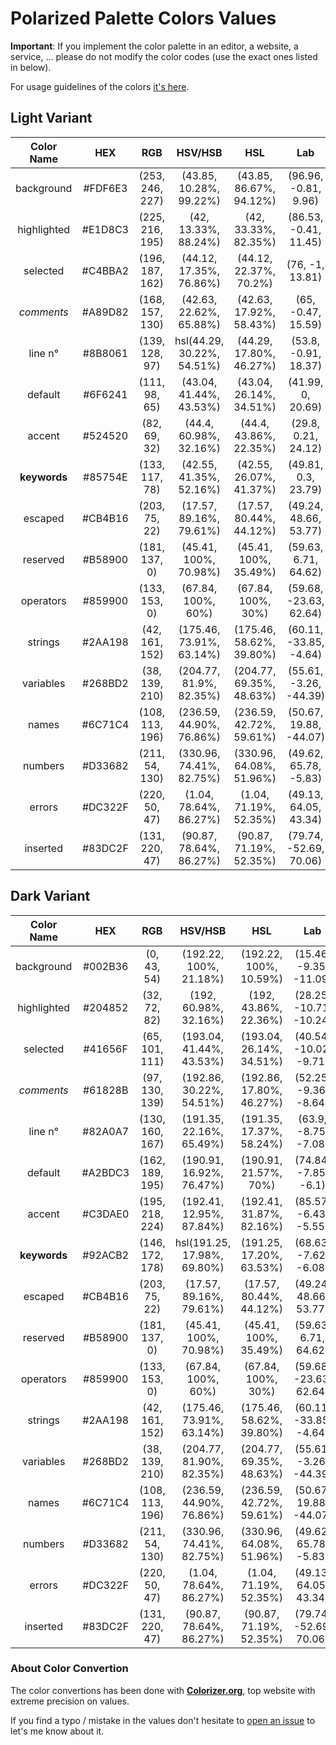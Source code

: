 # Polarized Palette Colors Values

**Important**: If you implement the color palette in an editor, a website, a service, ... please do not modify the color codes (use the exact ones listed in below).

For usage guidelines of the colors [it's here](https://github.com/BenSouchet/polarized/blob/main/README.md#colors-info--guidelines).

## Light Variant
| Color Name | HEX | RGB | HSV/HSB | HSL | Lab |
|:----------:|:---:|:---:|:-------:|:---:|:---:|
| background | #FDF6E3 | (253, 246, 227) | (43.85, 10.28%, 99.22%) | (43.85, 86.67%, 94.12%) | (96.96, -0.81, 9.96) |
| highlighted | #E1D8C3 | (225, 216, 195) | (42, 13.33%, 88.24%) | (42, 33.33%, 82.35%) | (86.53, -0.41, 11.45) |
| selected | #C4BBA2 | (196, 187, 162) | (44.12, 17.35%, 76.86%) | (44.12, 22.37%, 70.2%) | (76, -1, 13.81) |
| *comments* | #A89D82 | (168, 157, 130) | (42.63, 22.62%, 65.88%) | (42.63, 17.92%, 58.43%) | (65, -0.47, 15.59) |
| line n° | #8B8061 | (139, 128, 97) | hsl(44.29, 30.22%, 54.51%) | (44.29, 17.80%, 46.27%) | (53.8, -0.91, 18.37) |
| default | #6F6241 | (111, 98, 65) | (43.04, 41.44%, 43.53%) | (43.04, 26.14%, 34.51%) | (41.99, 0, 20.69) |
| accent | #524520 | (82, 69, 32) | (44.4, 60.98%, 32.16%) | (44.4, 43.86%, 22.35%) | (29.8, 0.21, 24.12) |
| **keywords** | #85754E | (133, 117, 78) | (42.55, 41.35%, 52.16%) | (42.55, 26.07%, 41.37%) | (49.81, 0.3, 23.79) |
| escaped | #CB4B16 | (203, 75, 22) | (17.57, 89.16%, 79.61%) | (17.57, 80.44%, 44.12%) | (49.24, 48.66, 53.77) |
| reserved | #B58900 | (181, 137, 0) | (45.41, 100%, 70.98%) | (45.41, 100%, 35.49%) | (59.63, 6.71, 64.62) |
| operators | #859900 | (133, 153, 0) | (67.84, 100%, 60%) | (67.84, 100%, 30%) | (59.68, -23.63, 62.64) |
| strings | #2AA198 | (42, 161, 152) | (175.46, 73.91%, 63.14%) | (175.46, 58.62%, 39.80%) | (60.11, -33.85, -4.64) |
| variables | #268BD2 | (38, 139, 210) | (204.77, 81.9%, 82.35%)| (204.77, 69.35%, 48.63%) | (55.61, -3.26, -44.39) |
| names | #6C71C4 | (108, 113, 196) | (236.59, 44.90%, 76.86%) | (236.59, 42.72%, 59.61%) | (50.67, 19.88, -44.07) |
| numbers | #D33682 | (211, 54, 130) | (330.96, 74.41%, 82.75%) | (330.96, 64.08%, 51.96%) | (49.62, 65.78, -5.83) |
| errors | #DC322F | (220, 50, 47) | (1.04, 78.64%, 86.27%) | (1.04, 71.19%, 52.35%) | (49.13, 64.05, 43.34) |
| inserted | #83DC2F | (131, 220, 47) | (90.87, 78.64%, 86.27%) | (90.87, 71.19%, 52.35%) | (79.74, -52.69, 70.06) |

## Dark Variant
| Color Name | HEX | RGB | HSV/HSB | HSL | Lab |
|:----------:|:---:|:---:|:-------:|:---:|:---:|
| background | #002B36 | (0, 43, 54) | (192.22, 100%, 21.18%) | (192.22, 100%, 10.59%) | (15.46, -9.35, -11.09) |
| highlighted | #204852 | (32, 72, 82) | (192, 60.98%, 32.16%) | (192, 43.86%, 22.36%) | (28.25, -10.71, -10.24) |
| selected | #41656F | (65, 101, 111) | (193.04, 41.44%, 43.53%) | (193.04, 26.14%, 34.51%) | (40.54, -10.02, -9.71) |
| *comments* | #61828B | (97, 130, 139) | (192.86, 30.22%, 54.51%) | (192.86, 17.80%, 46.27%) | (52.25, -9.36, -8.64) |
| line n° | #82A0A7 | (130, 160, 167) | (191.35, 22.16%, 65.49%) | (191.35, 17.37%, 58.24%) | (63.9, -8.75, -7.08) |
| default | #A2BDC3 | (162, 189, 195) | (190.91, 16.92%, 76.47%) | (190.91, 21.57%, 70%) | (74.84, -7.85, -6.1) |
| accent | #C3DAE0 | (195, 218, 224) | (192.41, 12.95%, 87.84%) | (192.41, 31.87%, 82.16%) | (85.57, -6.43, -5.55) |
| **keywords** | #92ACB2 | (146, 172, 178) | hsl(191.25, 17.98%, 69.80%) | (191.25, 17.20%, 63.53%) | (68.63, -7.62, -6.08) |
| escaped | #CB4B16 | (203, 75, 22) | (17.57, 89.16%, 79.61%) | (17.57, 80.44%, 44.12%) | (49.24, 48.66, 53.77) |
| reserved | #B58900 | (181, 137, 0) | (45.41, 100%, 70.98%) | (45.41, 100%, 35.49%) | (59.63, 6.71, 64.62) |
| operators | #859900 | (133, 153, 0) | (67.84, 100%, 60%) | (67.84, 100%, 30%) | (59.68, -23.63, 62.64) |
| strings | #2AA198 | (42, 161, 152) | (175.46, 73.91%, 63.14%) | (175.46, 58.62%, 39.80%) | (60.11, -33.85, -4.64) |
| variables | #268BD2 | (38, 139, 210) | (204.77, 81.90%, 82.35%)| (204.77, 69.35%, 48.63%) | (55.61, -3.26, -44.39) |
| names | #6C71C4 | (108, 113, 196) | (236.59, 44.90%, 76.86%) | (236.59, 42.72%, 59.61%) | (50.67, 19.88, -44.07) |
| numbers | #D33682 | (211, 54, 130) | (330.96, 74.41%, 82.75%) | (330.96, 64.08%, 51.96%) | (49.62, 65.78, -5.83) |
| errors | #DC322F | (220, 50, 47) | (1.04, 78.64%, 86.27%) | (1.04, 71.19%, 52.35%) | (49.13, 64.05, 43.34) |
| inserted | #83DC2F | (131, 220, 47) | (90.87, 78.64%, 86.27%) | (90.87, 71.19%, 52.35%) | (79.74, -52.69, 70.06) |

### About Color Convertion
The color convertions has been done with **[Colorizer.org](http://colorizer.org/)**, top website with extreme precision on values.

If you find a typo / mistake in the values don't hesitate to [open an issue](https://github.com/BenSouchet/polarized/issues) to let's me know about it.
